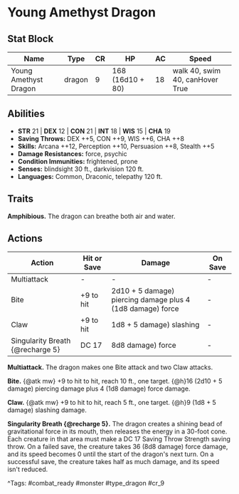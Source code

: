 # Young Amethyst Dragon

## Stat Block

| Name | Type | CR | HP | AC | Speed |
|------|------|----|----|----|-------|
| Young Amethyst Dragon | dragon | 9 | 168 (16d10 + 80) | 18 | walk 40, swim 40, canHover True |

## Abilities

- **STR** 21 | **DEX** 12 | **CON** 21 | **INT** 18 | **WIS** 15 | **CHA** 19
- **Saving Throws:** DEX ++5, CON ++9, WIS ++6, CHA ++8  
- **Skills:** Arcana ++12, Perception ++10, Persuasion ++8, Stealth ++5  
- **Damage Resistances:** force, psychic  
- **Condition Immunities:** frightened, prone  
- **Senses:** blindsight 30 ft., darkvision 120 ft.  
- **Languages:** Common, Draconic, telepathy 120 ft.

## Traits

**Amphibious.** The dragon can breathe both air and water.


## Actions

| Action | Hit or Save | Damage | On Save |
|--------|--------------|--------|----------|
| Multiattack | - | - | - |
| Bite | +9 to hit | 2d10 + 5 damage) piercing damage plus 4 (1d8 damage) force | - |
| Claw | +9 to hit | 1d8 + 5 damage) slashing | - |
| Singularity Breath {@recharge 5} | DC 17 | 8d8 damage) force | - |

**Multiattack.** The dragon makes one Bite attack and two Claw attacks.

**Bite.** {@atk mw} +9 to hit to hit, reach 10 ft., one target. {@h}16 (2d10 + 5 damage) piercing damage plus 4 (1d8 damage) force damage.

**Claw.** {@atk mw} +9 to hit to hit, reach 5 ft., one target. {@h}9 (1d8 + 5 damage) slashing damage.

**Singularity Breath {@recharge 5}.** The dragon creates a shining bead of gravitational force in its mouth, then releases the energy in a 30-foot cone. Each creature in that area must make a DC 17 Saving Throw Strength saving throw. On a failed save, the creature takes 36 (8d8 damage) force damage, and its speed becomes 0 until the start of the dragon's next turn. On a successful save, the creature takes half as much damage, and its speed isn't reduced.


^Tags: #combat_ready #monster #type_dragon #cr_9